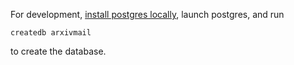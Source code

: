 For development, [install postgres locally](https://www.postgresql.org/),
launch postgres, and run

```
createdb arxivmail
```

to create the database.



